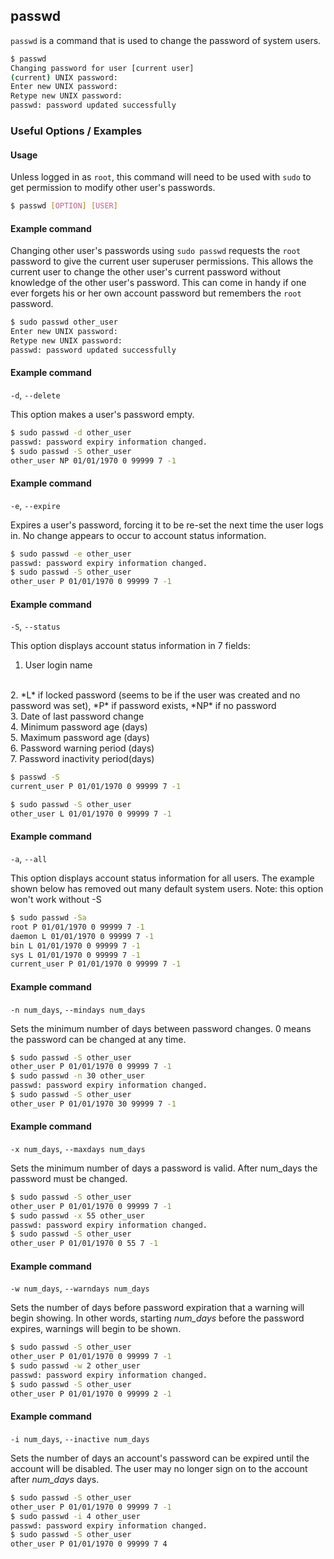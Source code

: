 ---
---

passwd
-------

`passwd` is a command that is used to change the password of system users.

~~~ bash
$ passwd
Changing password for user [current user]
(current) UNIX password:
Enter new UNIX password:
Retype new UNIX password:
passwd: password updated successfully
~~~

<!--more-->

### Useful Options / Examples

#### Usage
Unless logged in as `root`, this command will need to be used with `sudo` to get permission to modify other user's passwords.

~~~ bash
$ passwd [OPTION] [USER]
~~~

#### Example command

Changing other user's passwords using `sudo passwd` requests the `root` password to give the current user superuser permissions.  This allows the current user to change the other user's current password without knowledge of the other user's password.  This can come in handy if one ever forgets his or her own account password but remembers the `root` password.

~~~ bash
$ sudo passwd other_user
Enter new UNIX password:
Retype new UNIX password:
passwd: password updated successfully
~~~

#### Example command
`-d`, `--delete`

This option makes a user's password empty.

~~~ bash
$ sudo passwd -d other_user
passwd: password expiry information changed.
$ sudo passwd -S other_user
other_user NP 01/01/1970 0 99999 7 -1
~~~

#### Example command
`-e`, `--expire`

Expires a user's password, forcing it to be re-set the next time the user logs in.  No change appears to occur to account status information.

~~~ bash
$ sudo passwd -e other_user
passwd: password expiry information changed.
$ sudo passwd -S other_user
other_user P 01/01/1970 0 99999 7 -1
~~~

#### Example command
`-S`, `--status`

This option displays account status information in 7 fields:
<br>
1. User login name
<br>
2. *L* if locked password (seems to be if the user was created and no password was set), *P* if password exists, *NP* if no password
<br>
3. Date of last password change
<br>
4. Minimum password age (days)
<br>
5. Maximum password age (days)
<br>
6. Password warning period (days)
<br>
7. Password inactivity period(days)

~~~ bash
$ passwd -S
current_user P 01/01/1970 0 99999 7 -1
~~~

~~~ bash
$ sudo passwd -S other_user
other_user L 01/01/1970 0 99999 7 -1
~~~

#### Example command
`-a`, `--all`

This option displays account status information for all users.  The example shown below has removed out many default system users.
Note: this option won't work without -S

~~~ bash
$ sudo passwd -Sa
root P 01/01/1970 0 99999 7 -1
daemon L 01/01/1970 0 99999 7 -1
bin L 01/01/1970 0 99999 7 -1
sys L 01/01/1970 0 99999 7 -1
current_user P 01/01/1970 0 99999 7 -1
~~~

#### Example command
`-n num_days`, `--mindays num_days`

Sets the minimum number of days between password changes.  0 means the password can be changed at any time.

~~~ bash
$ sudo passwd -S other_user
other_user P 01/01/1970 0 99999 7 -1
$ sudo passwd -n 30 other_user
passwd: password expiry information changed.
$ sudo passwd -S other_user
other_user P 01/01/1970 30 99999 7 -1
~~~

#### Example command
`-x num_days`, `--maxdays num_days`

Sets the minimum number of days a password is valid.  After num_days the password must be changed.

~~~ bash
$ sudo passwd -S other_user
other_user P 01/01/1970 0 99999 7 -1
$ sudo passwd -x 55 other_user
passwd: password expiry information changed.
$ sudo passwd -S other_user
other_user P 01/01/1970 0 55 7 -1
~~~

#### Example command
`-w num_days`, `--warndays num_days`

Sets the number of days before password expiration that a warning will begin showing.  In other words, starting *num_days* before the password expires, warnings will begin to be shown.

~~~ bash
$ sudo passwd -S other_user
other_user P 01/01/1970 0 99999 7 -1
$ sudo passwd -w 2 other_user
passwd: password expiry information changed.
$ sudo passwd -S other_user
other_user P 01/01/1970 0 99999 2 -1
~~~

#### Example command
`-i num_days`, `--inactive num_days`

Sets the number of days an account's password can be expired until the account will be disabled.  The user may no longer sign on to the account after *num_days* days.

~~~ bash
$ sudo passwd -S other_user
other_user P 01/01/1970 0 99999 7 -1
$ sudo passwd -i 4 other_user
passwd: password expiry information changed.
$ sudo passwd -S other_user
other_user P 01/01/1970 0 99999 7 4
~~~
